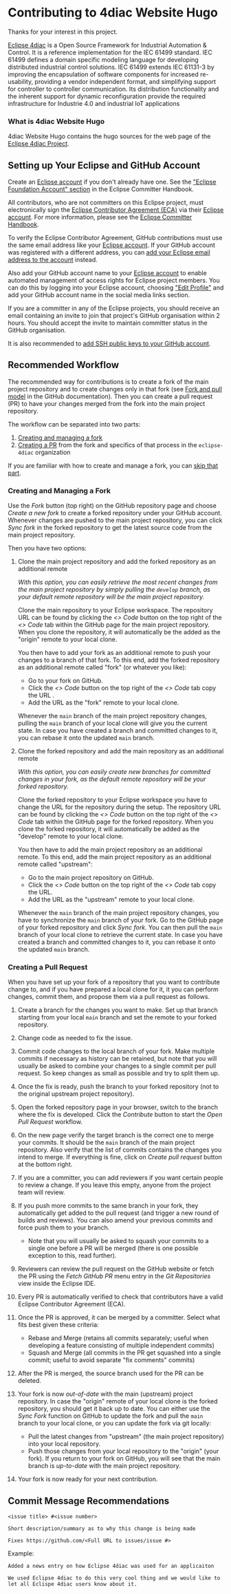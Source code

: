 # Contributing to 4diac Website Hugo

Thanks for your interest in this project.

[Eclipse 4diac](https://eclipse.dev/4diac/) is a Open Source Framework for Industrial Automation & Control. 
It is a reference implementation for the IEC 61499 standard. 
IEC 61499 defines a domain specific modeling language for developing distributed industrial control solutions.
IEC 61499 extends IEC 61131-3 by improving the encapsulation of software components for increased re-usability, providing a vendor independent format, and simplifying support for controller to controller communication.
Its distribution functionality and the inherent support for dynamic reconfiguration provide the required infrastructure for Industrie 4.0 and industrial IoT applications

### What is 4diac Website Hugo

4diac Website Hugo contains the hugo sources for the web page of the [Eclipse 4diac Project](https://eclipse.dev/4diac/). 

## Setting up Your Eclipse and GitHub Account

Create an [Eclipse account](https://accounts.eclipse.org/) if you don't already have one. 
See the ["Eclipse Foundation Account" section](https://www.eclipse.org/projects/handbook/#contributing-account) in the Eclipse Committer Handbook.

All contributors, who are not committers on this Eclipse project, must electronically sign the [Eclipse Contributor Agreement (ECA)](https://www.eclipse.org/legal/ECA.php) via their [Eclipse account](https://accounts.eclipse.org/).
For more information, please see the [Eclipse Committer Handbook](https://www.eclipse.org/projects/handbook/#contributing).

To verify the Eclipse Contributor Agreement, GitHub contributions must use the  same email address like your [Eclipse account](https://accounts.eclipse.org/).
If your GitHub account was registered with a different address, you can [add your Eclipse email address to the account](https://github.com/settings/emails) instead.

Also add your GitHub account name to your [Eclipse account](https://accounts.eclipse.org/) to enable automated management of access rights for Eclipse project members. 
You can do this by logging into your Eclipse account, choosing ["Edit Profile"](https://accounts.eclipse.org/user/edit) and add your GitHub account name in the social media links section.

If you are a committer in any of the Eclipse projects, you should receive an email containing an invite to join 
that project's GitHub organisation within 2 hours. You should accept the invite to maintain committer status in the GitHub organisation.

It is also recommended to [add SSH public keys to your GitHub account](https://github.com/settings/keys).

## Recommended Workflow

The recommended way for contributions is to create a fork of the main project repository and to create changes only in that fork
(see [Fork and pull model](https://docs.github.com/en/pull-requests/collaborating-with-pull-requests/getting-started/about-collaborative-development-models#fork-and-pull-model) in the GitHub documentation).
Then you can create a pull request (PR) to have your changes merged from the fork into the main project repository.

The workflow can be separated into two parts:
1. [Creating and managing a fork](#creating-and-managing-a-fork)
2. [Creating a PR](#creating-a-pull-request) from the fork and specifics of that process in the `eclipse-4diac` organization

If you are familiar with how to create and manage a fork, you can [skip that part](#creating-a-pull-request).

### Creating and Managing a Fork

Use the _Fork_ button (top right) on the GitHub repository page and choose _Create a new fork_ to create a forked repository under your GitHub account.
Whenever changes are pushed to the main project repository, you can click _Sync fork_ in the forked repository to get the latest source code from the main project repository.

Then you have two options:

1. Clone the main project repository and add the forked repository as an additional remote
   
   _With this option, you can easily retrieve the most recent changes from the main project repository by simply pulling the `develop` branch, as your default remote repository will be the main project repository._

   Clone the main repository to your Eclipse workspace. The repository URL can be found by clicking the _<> Code_ button on the top right of the _<> Code_ tab within the GitHub page for the main project repository. When you clone the repository, it will automatically be the added as the "origin" remote to your local clone.

   You then have to add your fork as an additional remote to push your changes to a branch of that fork.
   To this end, add the forked repository as an additional remote called "fork" (or whatever you like):
   * Go to your fork on GitHub.
   * Click the _<> Code_ button on the top right of the _<> Code_ tab copy the URL .
   * Add the URL as the "fork" remote to your local clone.

   Whenever the `main` branch of the main project repository changes, pulling the `main` branch of your local clone will give you the current state. In case you have created a branch and committed changes to it, you can rebase it onto the updated `main` branch.

2. Clone the forked repository and add the main repository as an additional remote

   _With this option, you can easily create new branches for committed changes in your fork, as the default remote repository will be your forked repository._

   Clone the forked repository to your Eclipse workspace you have to change the URL for the repository during the setup. The repository URL can be found by clicking the _<> Code_ button on the top right of the _<> Code_ tab within the GitHub page for the forked repository. When you clone the forked repository, it will automatically be added as the "develop" remote to your local clone.

   You then have to add the main project repository as an additional remote.
   To this end, add the main project repository as an additional remote called "upstream":
   * Go to the main project repository on GitHub.
   * Click the _<> Code_ button on the top right of the _<> Code_ tab copy the URL.
   * Add the URL as the "upstream" remote to your local clone.

   Whenever the `main` branch of the main project repository changes, you have to synchronize the `main` branch of your fork. Go to the GitHub page of your forked repository and click _Sync fork_. You can then pull the `main` branch of your local clone to retrieve the current state. In case you have created a branch and committed changes to it, you can rebase it onto the updated `main` branch.

### Creating a Pull Request

When you have set up your fork of a repository that you want to contribute change to, and if you have prepared a local clone for it, it you can perform changes, commit them, and propose them via a pull request as follows.

1. Create a branch for the changes you want to make. Set up that branch starting from your local `main` branch and set the remote to your forked repository.

2. Change code as needed to fix the issue.

3. Commit code changes to the local branch of your fork. Make multiple commits if necessary as history can be retained, but note that you will usually be asked to combine your changes to a single commit per pull request. So keep changes as small as possible and try to split them up.

4. Once the fix is ready, push the branch to your forked repository (not to the original upstream project repository).

5. Open the forked repository page in your browser, switch to the branch where the fix is developed. Click the _Contribute_ button to start the _Open Pull Request_ workflow.

6. On the new page verify the target branch is the correct one to merge your commits. It should be the `main` branch of the main project repository. Also verify that the list of commits contains the changes you intend to merge. If everything is fine, click on _Create pull request_ button at the bottom right.

7. If you are a committer, you can add reviewers if you want certain people to review a change. If you leave this empty, anyone from the project team will review.

8. If you push more commits to the same branch in your fork, they automatically get added to the pull request (and trigger a new round of builds and reviews). You can also amend your previous commits and force push them to your branch.
    * Note that you will usually be asked to squash your commits to a single one before a PR will be merged (there is one possible exception to this, read further).

9. Reviewers can review the pull request on the GitHub website or fetch the PR using the _Fetch GitHub PR_ menu entry in the _Git Repositories_ view inside the Eclipse IDE.

10. Every PR is automatically verified to check that contributors have a valid Eclipse Contributor Agreement (ECA).

11. Once the PR is approved, it can be merged by a committer. Select what fits best given these criteria:
    * Rebase and Merge (retains all commits separately; useful when developing a feature consisting of multiple independent commits)
    * Squash and Merge (all commits in the PR get squashed into a single commit; useful to avoid separate "fix comments" commits)

12. After the PR is merged, the source branch used for the PR can be deleted. 

13. Your fork is now _out-of-date_ with the main (upstream) project repository. In case the "origin" remote of your local clone is the forked repository, you should get it back up to date. You can either use the _Sync Fork_ function on GitHub to update the fork and pull the `main` branch to your local clone, or you can update the fork via git locally:
    * Pull the latest changes from "upstream" (the main project repository) into your local repository. 
    * Push those changes from your local repository to the "origin" (your fork).
    If you return to your fork on GitHub, you will see that the main branch is _up-to-date_ with the main project repository.

18. Your fork is now ready for your next contribution. 

## Commit Message Recommendations

```
<issue title> #<issue number>

Short description/summary as to why this change is being made
  
Fixes https://github.com/<Full URL to issues/issue #>
```


  Example: 

```
Added a news entry on how Eclipse 4diac was used for an applicaiton

We used Eclipse 4diac to do this very cool thing and we would like to let all Eclispe 4diac users know about it.
```
